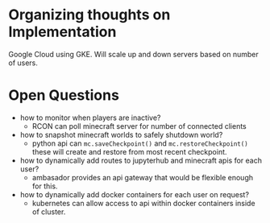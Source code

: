 # Organizing thoughts on Implementation

Google Cloud using GKE. Will scale up and down servers based on number of users.

# Open Questions

 - how to monitor when players are inactive? 
   - RCON can poll minecraft server for number of connected clients
 - how to snapshot minecraft worlds to safely shutdown world?
   - python api can `mc.saveCheckpoint()` and `mc.restoreCheckpoint()` these will create and restore from most recent checkpoint.
 - how to dynamically add routes to jupyterhub and minecraft apis for each user?
   - ambasador provides an api gateway that would be flexible enough for this.
 - how to dynamically add docker containers for each user on request?
   - kubernetes can allow access to api within docker containers inside of cluster.

